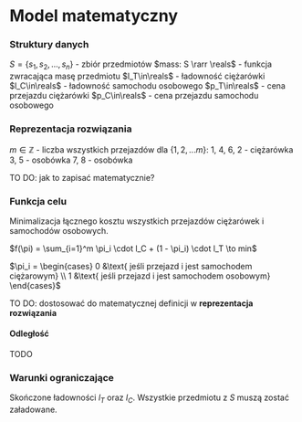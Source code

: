 # Model matematyczny

### Struktury danych

$S = \{s_1, s_2, ..., s_n\}$ - zbiór przedmiotów
$mass: S \rarr \reals$ - funkcja zwracająca masę przedmiotu
$l_T\in\reals$ - ładowność ciężarówki
$l_C\in\reals$ - ładowność samochodu osobowego
$p_T\in\reals$ - cena przejazdu ciężarówki
$p_C\in\reals$ - cena przejazdu samochodu osobowego

### Reprezentacja rozwiązania

$m \in \mathbb{Z}$ - liczba wszystkich przejazdów
dla $\{1, 2, ... m\}$:
1, 4, 6, 2 - ciężarówka
3, 5 - osobówka
7, 8 - osobówka

TO DO: jak to zapisać matematycznie?

### Funkcja celu

Minimalizacja łącznego kosztu wszystkich przejazdów ciężarówek i samochodów osobowych.

$f(\pi) = \sum_{i=1}^m \pi_i \cdot l_C + (1 - \pi_i) \cdot l_T \to min$

$\pi_i =
\begin{cases}
0 &\text{ jeśli przejazd i jest samochodem ciężarowym} \\
1 &\text{ jeśli przejazd i jest samochodem osobowym}
\end{cases}$

TO DO: dostosować do matematycznej definicji w **reprezentacja rozwiązania**

#### Odległość

TODO

### Warunki ograniczające

Skończone ładowności $l_T$ oraz $l_C$.
Wszystkie przedmiotu z $S$ muszą zostać załadowane.
